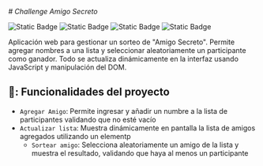 <em> # Challenge Amigo Secreto</em>

![Static Badge](https://img.shields.io/badge/HTML-black?style=for-the-badge&logo=HTML) ![Static Badge](https://img.shields.io/badge/css-blue?style=for-the-badge&logo=css) ![Static Badge](https://img.shields.io/badge/JavaScript-gray?style=for-the-badge&logo=JavaScript&color=96979B)
![Static Badge](https://img.shields.io/badge/Complete-blue?style=flat&label=Status)

Aplicación web para gestionar un sorteo de "Amigo Secreto". Permite agregar nombres a una lista y seleccionar aleatoriamente un participante como ganador. Todo se actualiza dinámicamente en la interfaz usando JavaScript y manipulación del DOM.

## 🔨: Funcionalidades del proyecto
- `Agregar Amigo`: Permite ingresar y añadir un numbre a la lista de participantes validando que no esté vacío 
- `Actualizar lista`: Muestra dinámicamente en pantalla la lista de amigos agregados utilizando un elementp <ul> 
- `Sortear amigo`: Selecciona aleatoriamente un amigo de la lista y muestra el resultado, validando que haya al menos un participante
